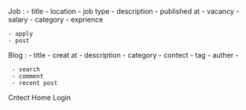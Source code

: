 Job : 
    - title
    - location
    - job type
    - description
    - published at
    - vacancy
    - salary
    - category
    - exprience 

    - apply 
    - post
Blog :
     - title
     - creat at
     - description
     - category
     - contect
     - tag
     - auther
     -

     - search
     - comment
     - recent post
Cntect
Home 
Login

